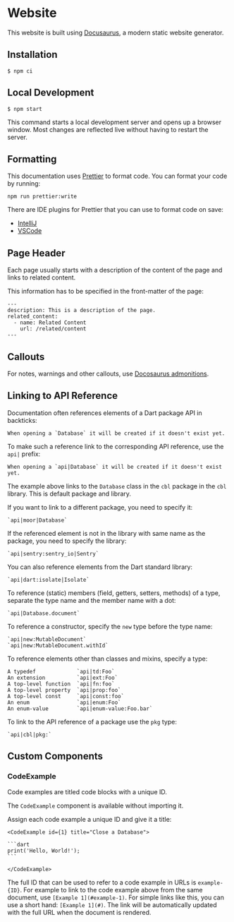 # Website

This website is built using [Docusaurus](https://docusaurus.io/), a modern
static website generator.

## Installation

```
$ npm ci
```

## Local Development

```
$ npm start
```

This command starts a local development server and opens up a browser window.
Most changes are reflected live without having to restart the server.

## Formatting

This documentation uses [Prettier](https://prettier.io/) to format code. You can
format your code by running:

```shell
npm run prettier:write
```

There are IDE plugins for Prettier that you can use to format code on save:

- [IntelliJ](https://plugins.jetbrains.com/plugin/10456-prettier)
- [VSCode](https://github.com/prettier/prettier-vscode)

## Page Header

Each page usually starts with a description of the content of the page and links
to related content.

This information has to be specified in the front-matter of the page:

```
---
description: This is a description of the page.
related_content:
  - name: Related Content
    url: /related/content
---
```

## Callouts

For notes, warnings and other callouts, use
[Docosaurus admonitions](https://docusaurus.io/docs/markdown-features/admonitions).

## Linking to API Reference

Documentation often references elements of a Dart package API in backticks:

```
When opening a `Database` it will be created if it doesn't exist yet.
```

To make such a reference link to the corresponding API reference, use the `api|`
prefix:

```
When opening a `api|Database` it will be created if it doesn't exist yet.
```

The example above links to the `Database` class in the `cbl` package in the
`cbl` library. This is default package and library.

If you want to link to a different package, you need to specify it:

```
`api|moor|Database`
```

If the referenced element is not in the library with same name as the package,
you need to specify the library:

```
`api|sentry:sentry_io|Sentry`
```

You can also reference elements from the Dart standard library:

```
`api|dart:isolate|Isolate`
```

To reference (static) members (field, getters, setters, methods) of a type,
separate the type name and the member name with a dot:

```
`api|Database.document`
```

To reference a constructor, specify the `new` type before the type name:

```
`api|new:MutableDocument`
`api|new:MutableDocument.withId`
```

To reference elements other than classes and mixins, specify a type:

```
A typedef             `api|td:Foo`
An extension          `api|ext:Foo`
A top-level function  `api|fn:foo`
A top-level property  `api|prop:foo`
A top-level const     `api|const:foo`
An enum               `api|enum:Foo`
An enum-value         `api|enum-value:Foo.bar`
```

To link to the API reference of a package use the `pkg` type:

```
`api|cbl|pkg:`
```

## Custom Components

### CodeExample

Code examples are titled code blocks with a unique ID.

The `CodeExample` component is available without importing it.

Assign each code example a unique ID and give it a title:

````mdx
<CodeExample id={1} title="Close a Database">

```dart
print('Hello, World!');
```

</CodeExample>
````

The full ID that can be used to refer to a code example in URLs is
`example-{ID}`. For example to link to the code example above from the same
document, use `[Example 1](#example-1)`. For simple links like this, you can use
a short hand: `[Example 1](#)`. The link will be automatically updated with the
full URL when the document is rendered.
